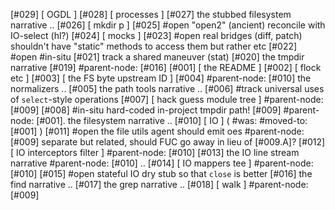 [#029]       [ OGDL ]
[#028]       [ processes ]
[#027]       the stubbed filesystem narrative ..
[#026]       [ mkdir p ]
[#025] #open "open2" (ancient) reconcile with IO-select (hl?)
[#024]       [ mocks ]
[#023] #open real bridges (diff, patch) shouldn't have "static" methods
             to access them but rather etc
[#022] #open #in-situ
[#021]       track a shared maneuver (stat)
[#020]       the tmpdir narrative
[#019]       #parent-node: [#016]
[#001]       [ the README ]
[#002]       [ flock etc ]
[#003]       [ the FS byte upstream ID ]
[#004]       #parent-node: [#010] the normalizers ..
[#005]       the path tools narrative ..
[#006]       #track universal uses of `select`-style operations
[#007]       [ hack guess module tree ] #parent-node: [#009]
[#008]       #in-situ hard-coded in-project tmpdir path!
[#009]       #parent-node: [#001]. the filesystem narrative ..
[#010]       [ IO ]  ( #was: #moved-to: [#001] )
[#011] #open the file utils agent should emit oes #parent-node: [#009]
             separate but related, should FUC go away in lieu of [#009.A]?
[#012]       [ IO interceptors filter ] #parent-node: [#010]
[#013]       the IO line stream narrative #parent-node: [#010] ..
[#014]       [ IO mappers tee ] #parent-node: [#010]
[#015] #open stateful IO dry stub so that `close` is better
[#016]       the find narrative ..
[#017]       the grep narrative ..
[#018]       [ walk ] #parent-node: [#009]
